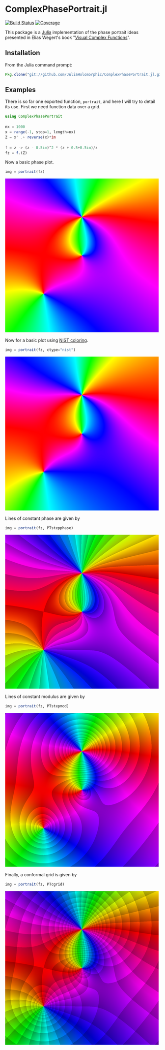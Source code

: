 # ComplexPhasePortrait.jl

[![Build Status](https://github.com/JuliaHolomorphic/ComplexPhasePortrait.jl/workflows/CI/badge.svg)](https://github.com/JuliaHolomorphic/ComplexPhasePortrait.jl/actions)
[![Coverage](https://codecov.io/gh/JuliaHolomorphic/ComplexPhasePortrait.jl/branch/master/graph/badge.svg)](https://codecov.io/gh/JuliaHolomorphic/ComplexPhasePortrait.jl)

This package is a [Julia](http://julialang.org) implementation of the phase portrait ideas presented in Elias Wegert's book "[Visual Complex Functions](https://tu-freiberg.de/fakult1/ana/wegert/visual-complex-functions)".

## Installation

From the Julia command prompt:
```julia
Pkg.clone("git://github.com/JuliaHolomorphic/ComplexPhasePortrait.jl.git")
```

## Examples

There is so far one exported function, `portrait`, and here I will try to detail its use. First we need function data over a grid.
```julia
using ComplexPhasePortrait

nx = 1000
x = range(-1, stop=1, length=nx)
Z = x' .+ reverse(x)*im

f = z -> (z - 0.5im)^2 * (z + 0.5+0.5im)/z
fz = f.(Z)
```

Now a basic phase plot.
```julia
img = portrait(fz)
```
![proper phase plot](doc/figures/proper.png)

Now for a basic plot using [NIST coloring](http://dlmf.nist.gov/help/vrml/aboutcolor).
```julia
img = portrait(fz, ctype="nist")
```
![nist coloring](doc/figures/nist.png)

Lines of constant phase are given by
```julia
img = portrait(fz, PTstepphase)
```
![constant phase](doc/figures/stepphase.png)

Lines of constant modulus are given by
```julia
img = portrait(fz, PTstepmod)
```
![constant modulus](doc/figures/stepmod.png)

Finally, a conformal grid is given by
```julia
img = portrait(fz, PTcgrid)
```
![conformal grid](doc/figures/cgrid.png)
